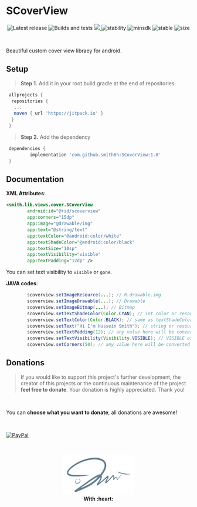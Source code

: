 # SCoverView

<p align="center">
    <!-- Latest release -->
    <img src="https://img.shields.io/github/v/release/smith8h/SCoverView?include_prereleases&amp;label=latest%20release" alt="Latest release"/>
    <!-- Build and test -->
    <img src="https://github.com/smith8h/SCoverView/actions/workflows/build.yml/badge.svg" alt="Builds and tests"/>
    <!-- JitPack release -->
    <a href="https://jitpack.io/#smith8h/SCoverView">
        <img src="https://jitpack.io/v/smith8h/SCoverView.svg" />
    </a>
    <!-- Stability -->
    <img src="https://img.shields.io/badge/stability-stable-green.svg" alt="stability" />
    <!-- minSDK -->
    <img src="https://img.shields.io/badge/minSDK-21-f39f37" alt="minsdk" />
    <!-- stable version -->
    <img src="https://img.shields.io/badge/stable_version-1.0-blue" alt="stable"/>
    <!-- repo size -->
    <img src="https://img.shields.io/github/repo-size/smith8h/scoverview" alt="size"/>
</p>

</br>

Beautiful custom cover view libraey for android.

## Setup

> **Step 1.** Add it in your root build.gradle at the end of repositories:

```gradle
 allprojects {
  repositories {
   ...
   maven { url 'https://jitpack.io' }
  }
 }
```

> **Step 2.** Add the dependency

```gradle
 dependencies {
         implementation 'com.github.smith8h:SCoverView:1.0'
 }
```

## Documentation

**XML Attributes**:

```xml
<smith.lib.views.cover.SCoverView
        android:id="@+id/scoverview"
        app:corners="15dp"
        app:image="@drawable/img"
        app:text="@string/text"
        app:textColor="@android:color/white"
        app:textShadeColor="@android:color/black"
        app:textSize="10sp"
        app:textVisibility="visible"
        app:textPadding="12dp" />
```

You can set text visibility to `visible` or `gone`.

**JAVA codes**:

```java
        scoverview.setImageResource(...); // R.drawable.img
        scoverview.setImageDrawable(...); // Drawable
        scoverview.setImageBitmap(...); // Bitmap
        scoverview.setTextShadeColor(Color.CYAN); // int color or resource using getColor(R.color.name)
        scoverview.setTextColor(Color.BLACK); // same as textShadeColor()
        scoverview.setText("Hi I'm Hussein Smith"); // string or resource R.string.text
        scoverview.setTextPadding(12); // any value here will be converted automatically to its relative dp size depending on device's screen density
        scoverview.setTextVisibility(Visibility.VISIBLE); // VISIBLE or GONE
        scoverview.setCorners(50); // any value here will be converted automatically to its relative dp size depending on device's screen density
```

## Donations

> If you would like to support this project's further development, the creator of this projects or the continuous maintenance of the project **feel free to donate**.
Your donation is highly appreciated. Thank you!

</br>

You can **choose what you want to donate**, all donations are awesome!

</br>

[![PayPal](https://img.shields.io/badge/PayPal-00457C?style=for-the-badge&logo=paypal&logoColor=white)](https://www.paypal.me/husseinshakir)

</br>

<p align="center">
  <img src="https://raw.githubusercontent.com/smith8h/smith8h/main/20221103_150053.png" style="width: 38%;"/>
  </br><b>With :heart:</b>
</p>
